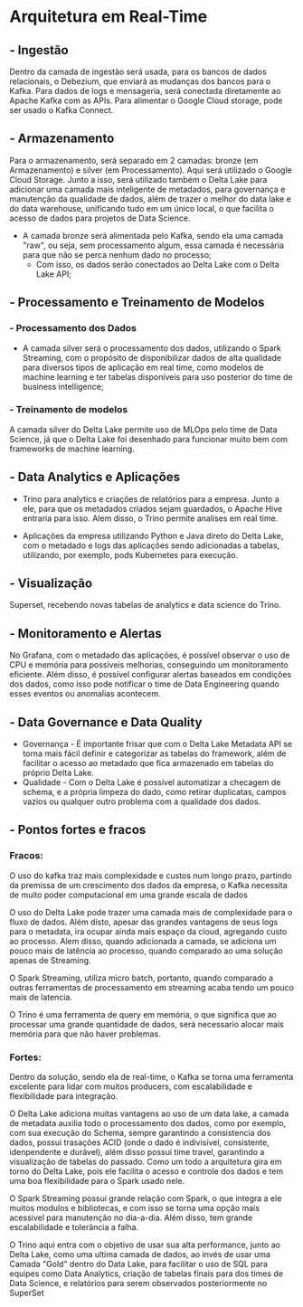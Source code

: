 
# Arquitetura em Real-Time


## - Ingestão

Dentro da camada de ingestão será usada, para os bancos de dados relacionais, o Debezium, que enviará as mudanças dos bancos para o Kafka. Para dados de logs e mensageria, será conectada diretamente ao Apache Kafka com as APIs.
Para alimentar o Google Cloud storage, pode ser usado o Kafka Connect.

## - Armazenamento

Para o armazenamento, será separado em 2 camadas: bronze (em Armazenamento) e silver (em Processamento). Aqui será utilizado o Google Cloud Storage.
Junto a isso, será utilizado também o Delta Lake para adicionar uma camada mais inteligente de metadados, para governança e manutenção da qualidade de dados, além de trazer o melhor do data lake e do data warehouse, unificando tudo em um único local, o que facilita o acesso de dados para projetos de Data Science.

* A camada bronze será alimentada pelo Kafka, sendo ela uma camada "raw", ou seja, sem processamento algum, essa camada é necessária para que não se perca nenhum dado no processo;
    * Com isso, os dados serão conectados ao Delta Lake com o Delta Lake API;

## - Processamento e Treinamento de Modelos

### - Processamento dos Dados

* A camada silver será o processamento dos dados, utilizando o Spark Streaming, com o propósito de disponibilizar dados de alta qualidade para diversos tipos de aplicação em real time, como modelos de machine learning e ter tabelas disponíveis para uso posterior do time de business intelligence;

### - Treinamento de modelos

A camada silver do Delta Lake permite uso de MLOps pelo time de Data Science, já que o Delta Lake foi desenhado para funcionar muito bem com frameworks de machine learning.

## - Data Analytics e Aplicações
* Trino para analytics e criações de relatórios para a empresa. Junto a ele, para que os metadados criados sejam guardados, o Apache Hive entraria para isso. Alem disso, o Trino permite analises em real time.

* Aplicações da empresa utilizando Python e Java direto do Delta Lake, com o metadado e logs das aplicações sendo adicionadas a tabelas, utilizando, por exemplo, pods Kubernetes para execução.

## - Visualização
Superset, recebendo novas tabelas de analytics e data science do Trino.

## - Monitoramento e Alertas
No Grafana, com o metadado das aplicações, é possível observar o uso de CPU e memória para possíveis melhorias, conseguindo um monitoramento eficiente.
Além disso, é possível configurar alertas baseados em condições dos dados, como isso pode notificar o time de Data Engineering quando esses eventos ou anomalias acontecem.

## - Data Governance e Data Quality

* Governança - É importante frisar que com o Delta Lake Metadata API se torna mais fácil definir e categorizar as tabelas do framework, além de facilitar o acesso ao metadado que fica armazenado em tabelas do próprio Delta Lake.
* Qualidade - Com o Delta Lake é possível automatizar a checagem de schema, e a própria limpeza do dado, como retirar duplicatas, campos vazios ou qualquer outro problema com a qualidade dos dados.
 
## - Pontos fortes e fracos

### Fracos:

O uso do kafka traz mais complexidade e custos num longo prazo, partindo da premissa de um crescimento dos dados da empresa, o Kafka necessita de muito poder computacional em uma grande escala de dados

O uso do Delta Lake pode trazer uma camada mais de complexidade para o fluxo de dados. Além disto, apesar das grandes vantagens de seus logs para o metadata, ira ocupar ainda mais espaço da cloud, agregando custo ao processo. Alem disso, quando adicionada a camada, se adiciona um pouco mais de latência ao processo, quando comparado ao uma solução apenas de Streaming. 

O Spark Streaming, utiliza micro batch, portanto, quando comparado a outras ferramentas de processamento em streaming acaba tendo um pouco mais de latencia.

O Trino é uma ferramenta de query em memória, o que significa que ao processar uma grande quantidade de dados, será necessario alocar mais memória para que não haver problemas.

### Fortes:

Dentro da solução, sendo ela de real-time, o Kafka se torna uma ferramenta excelente para lidar com muitos producers, com escalabilidade e flexibilidade para integração.

O Delta Lake adiciona muitas vantagens ao uso de um data lake, a camada de metadata auxilia todo o processamento dos dados, como por exemplo, com sua execução do Schema, sempre garantindo a consistencia dos dados, possui trasações ACID (onde o dado é indivisível, consistente, idenpendente e durável), além disso possui time travel, garantindo a visualização de tabelas do passado. Como um todo a arquitetura gira em torno do Delta Lake, pois ele facilita o acesso e controle dos dados e tem uma boa flexibilidade para o Spark usado nele.

O Spark Streaming possui grande relação com Spark, o que integra a ele muitos modulos e bibliotecas, e com isso se torna uma opção mais acessivel para manutenção no dia-a-dia. Além disso, tem grande escalabilidade e tolerância a falha.

O Trino aqui entra com o objetivo de usar sua alta performance, junto ao Delta Lake, como uma ultima camada de dados, ao invés de usar uma Camada "Gold" dentro do Data Lake, para facilitar o uso de SQL para equipes como Data Analytics, criação de tabelas finais para dos times de Data Science, e relatórios para serem observados posteriormente no SuperSet 